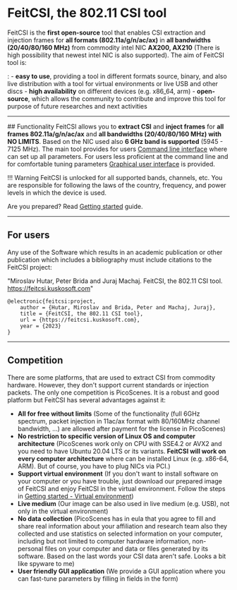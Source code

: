 # FeitCSI, the 802.11 CSI tool

FeitCSI is the **first open-source** tool that enables CSI extraction and injection frames for **all formats (802.11a/g/n/ac/ax)** in **all bandwidths (20/40/80/160 MHz)** from commodity intel NIC **AX200, AX210** (There is high possibility that newest intel NIC is also supported). The aim of FeitCSI tool is:

:   - **easy to use**, providing a tool in different formats source, binary, and also live distribution with a tool for virtual environments or live USB and other discs
    - **high availability** on different devices (e.g. x86_64, arm)
    - **open-source**, which allows the community to contribute and improve this tool for purpose of future researches and next activities

---

## Functionality
FeitCSI allows you to **extract CSI** and **inject frames** for **all frames 802.11a/g/n/ac/ax** and **all bandwidths (20/40/80/160 MHz) with NO LIMITS**. Based on the NIC used also **6 GHz band is supported** (5945 - 7125 MHz). The main tool provides for users [Command line interface](command_line_interface.md) where can set up all parameters. For users less proficient at the command line and for comfortable tuning parameters [Graphical user interface](graphical_user_interface.md) is provided.

!!! Warning
    FeitCSI is unlocked for all supported bands, channels, etc. You are responsible for following the laws of the country, frequency, and power levels in which the device is used.

Are you prepared? Read [Getting started](getting_started.md) guide.

---

## For users

Any use of the Software which results in an academic publication or other publication which includes a bibliography must include
citations to the FeitCSI project:

"Miroslav Hutar, Peter Brida and Juraj Machaj. FeitCSI, the 802.11 CSI tool. https://feitcsi.kuskosoft.com"
  ```
  @electronic{feitcsi:project,
      author = {Hutar, Miroslav and Brida, Peter and Machaj, Juraj},
      title = {FeitCSI, the 802.11 CSI tool},
      url = {https://feitcsi.kuskosoft.com},
      year = {2023}
  }
  ```

---

## Competition
There are some platforms, that are used to extract CSI from commodity hardware. However, they don't support current standards or injection packets. The only one competition is PicoScenes. It is a robust and good platform but FeitCSI has several advantages against it:

* **All for free without limits** (Some of the functionality (full 6GHz spectrum, packet injection in 11ac/ax format with 80/160MHz channel bandwidth, ...) are allowed after payment for the license in PicoScenes)
* **No restriction to specific version of Linux OS and computer architecture** (PicoScenes work only on CPU with SSE4.2 or AVX2 and you need to have Ubuntu 20.04 LTS or its variants. **FeitCSI will work on every computer architecture** where can be installed Linux (e.g. x86-64, ARM). But of course, you have to plug NICs via PCI.)
* **Support virtual environment** (If you don't want to install software on your computer or you have trouble, just download our prepared image of FeitCSI and enjoy FeitCSI in the virtual environment. Follow the steps in [Getting started - Virtual environment](getting_started.md#virtual-environment))
* **Live medium** (Our image can be also used in live medium (e.g. USB), not only in the virtual environment)
* **No data collection** (PicoScenes has in eula that you agree to fill and share real information about your affiliation and research team also they collected and use statistics on selected information on your computer, including but not limited to computer hardware information, non-personal files on your computer and data or files generated by its software. Based on the last words your CSI data aren't safe. Looks a bit like spyware to me)
* **User friendly GUI application** (We provide a GUI application where you can fast-tune parameters by filling in fields in the form)